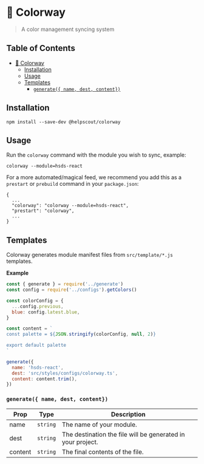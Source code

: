 # 🎨 Colorway

> A color management syncing system

## Table of Contents

<!-- START doctoc generated TOC please keep comment here to allow auto update -->
<!-- DON'T EDIT THIS SECTION, INSTEAD RE-RUN doctoc TO UPDATE -->

- [🎨 Colorway](#-colorway)
  - [Installation](#installation)
  - [Usage](#usage)
  - [Templates](#templates)
    - [`generate({ name, dest, content})`](#generate-name-dest-content)

<!-- END doctoc generated TOC please keep comment here to allow auto update -->

## Installation

```
npm install --save-dev @helpscout/colorway
```

## Usage

Run the `colorway` command with the module you wish to sync, example:

```
colorway --module=hsds-react
```

For a more automated/magical feed, we recommend you add this as a `prestart` or `prebuild` command in your `package.json`:

```
{
  ...
  "colorway": "colorway --module=hsds-react",
  "prestart": "colorway",
  ...
}
```

## Templates

Colorway generates module manifest files from `src/template/*.js` templates.

**Example**

```js
const { generate } = require('../generate')
const config = require('../configs').getColors()

const colorConfig = {
  ...config.previous,
  blue: config.latest.blue,
}

const content = `
const palette = ${JSON.stringify(colorConfig, null, 2)}

export default palette
`

generate({
  name: 'hsds-react',
  dest: 'src/styles/configs/colorway.ts',
  content: content.trim(),
})
```

### `generate({ name, dest, content})`

| Prop    | Type     | Description                                                 |
| ------- | -------- | ----------------------------------------------------------- |
| name    | `string` | The name of your module.                                    |
| dest    | `string` | The destination the file will be generated in your project. |
| content | `string` | The final contents of the file.                             |
